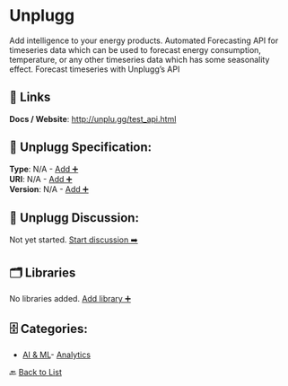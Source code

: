 # Unplugg

Add intelligence to your energy products. Automated Forecasting API for timeseries data which can be used to forecast energy consumption, temperature, or any other timeseries data which has some seasonality effect. Forecast timeseries with Unplugg’s API

##  🔗 Links
**Docs / Website**: http://unplu.gg/test_api.html

## 🧬 Unplugg Specification:
**Type**: N/A - [Add ➕](https://github.com/apis-list/apis-list/edit/main/apis.yaml#L21026)  
**URI**: N/A - [Add ➕](https://github.com/apis-list/apis-list/edit/main/apis.yaml#L21026)  
**Version**: N/A - [Add ➕](https://github.com/apis-list/apis-list/edit/main/apis.yaml#L21026)

## 💬 Unplugg Discussion:
Not yet started. [Start discussion ➡️](https://github.com/apis-list/apis-list/discussions/new)

## 🗂️ Libraries

No libraries added. [Add library ➕](https://github.com/apis-list/apis-list/edit/main/apis.yaml#L21026)    


## 🗄️ Categories:
- [AI & ML](https://github.com/apis-list/apis-list#ai--ml-)- [Analytics](https://github.com/apis-list/apis-list#analytics-)

🔙  [Back to List](https://github.com/apis-list/apis-list)
